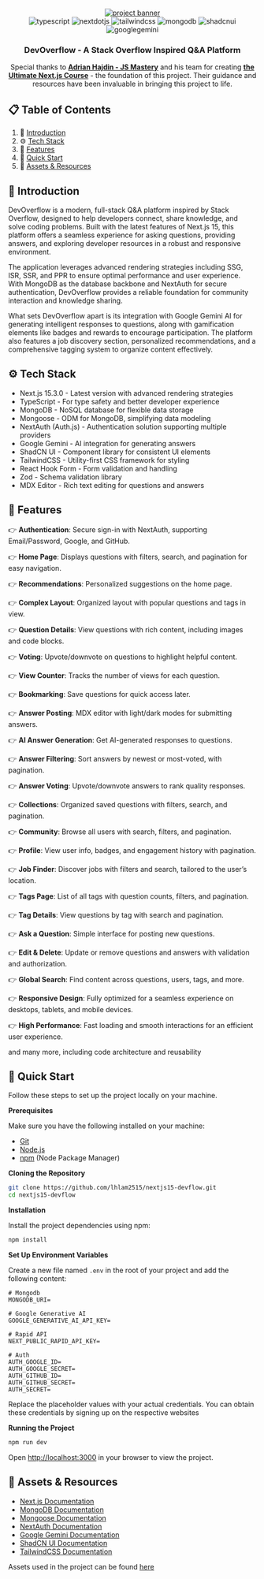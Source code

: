 <div align="center">
  <br />
    <a href="https://www.jsmastery.pro/ultimate-next-course" target="_blank">
      <img src="https://github.com/lhlam2515/nextjs15-devflow/blob/main/public/images/thumbnail.png" alt="project banner">
    </a>
  <br />

  <div>
    <img src="https://img.shields.io/badge/-TypeScript-black?style=for-the-badge&logoColor=white&logo=typescript&color=3178C6" alt="typescript" />
    <img src="https://img.shields.io/badge/-Next_JS-black?style=for-the-badge&logoColor=white&logo=nextdotjs&color=000000" alt="nextdotjs" />
    <img src="https://img.shields.io/badge/-Tailwind_CSS-black?style=for-the-badge&logoColor=white&logo=tailwindcss&color=06B6D4" alt="tailwindcss" />
    <img src="https://img.shields.io/badge/-MongoDB-black?style=for-the-badge&logoColor=white&logo=mongodb&color=47A248" alt="mongodb" />
    <img src="https://img.shields.io/badge/-ShadCN_UI-black?style=for-the-badge&logoColor=white&logo=shadcnui&color=000000" alt="shadcnui" />
    <img src="https://img.shields.io/badge/-Google_Gemini-black?style=for-the-badge&logoColor=298ffd&logo=googlegemini&color=412991" alt="googlegemini" />
  </div>
  <h3 align="center">DevOverflow - A Stack Overflow Inspired Q&A Platform</h3>  
   <p align="center">
     Special thanks to <a href="https://github.com/adrianhajdin" target="_blank"><b>Adrian Hajdin - JS Mastery</b></a> and his team for creating <a href="https://www.jsmastery.pro/ultimate-next-course" target="_blank"><b>the Ultimate Next.js Course</b></a> - the foundation of this project. Their guidance and resources have been invaluable in bringing this project to life.
  </p>
</div>

## 📋 <a name="table">Table of Contents</a>

1. 🤖 [Introduction](#introduction)
2. ⚙️ [Tech Stack](#tech-stack)
3. 🔋 [Features](#features)
4. 🤸 [Quick Start](#quick-start)
5. 🔗 [Assets & Resources](#links)

## <a name="introduction">🤖 Introduction</a>

DevOverflow is a modern, full-stack Q&A platform inspired by Stack Overflow, designed to help developers connect, share knowledge, and solve coding problems. Built with the latest features of Next.js 15, this platform offers a seamless experience for asking questions, providing answers, and exploring developer resources in a robust and responsive environment.

The application leverages advanced rendering strategies including SSG, ISR, SSR, and PPR to ensure optimal performance and user experience. With MongoDB as the database backbone and NextAuth for secure authentication, DevOverflow provides a reliable foundation for community interaction and knowledge sharing.

What sets DevOverflow apart is its integration with Google Gemini AI for generating intelligent responses to questions, along with gamification elements like badges and rewards to encourage participation. The platform also features a job discovery section, personalized recommendations, and a comprehensive tagging system to organize content effectively.

## <a name="tech-stack">⚙️ Tech Stack</a>

- Next.js 15.3.0 - Latest version with advanced rendering strategies
- TypeScript - For type safety and better developer experience
- MongoDB - NoSQL database for flexible data storage
- Mongoose - ODM for MongoDB, simplifying data modeling
- NextAuth (Auth.js) - Authentication solution supporting multiple providers
- Google Gemini - AI integration for generating answers
- ShadCN UI - Component library for consistent UI elements
- TailwindCSS - Utility-first CSS framework for styling
- React Hook Form - Form validation and handling
- Zod - Schema validation library
- MDX Editor - Rich text editing for questions and answers

## <a name="features">🔋 Features</a>

👉 **Authentication**: Secure sign-in with NextAuth, supporting Email/Password, Google, and GitHub.

👉 **Home Page**: Displays questions with filters, search, and pagination for easy navigation.

👉 **Recommendations**: Personalized suggestions on the home page.

👉 **Complex Layout**: Organized layout with popular questions and tags in view.

👉 **Question Details**: View questions with rich content, including images and code blocks.

👉 **Voting**: Upvote/downvote on questions to highlight helpful content.

👉 **View Counter**: Tracks the number of views for each question.

👉 **Bookmarking**: Save questions for quick access later.

👉 **Answer Posting**: MDX editor with light/dark modes for submitting answers.

👉 **AI Answer Generation**: Get AI-generated responses to questions.

👉 **Answer Filtering**: Sort answers by newest or most-voted, with pagination.

👉 **Answer Voting**: Upvote/downvote answers to rank quality responses.

👉 **Collections**: Organized saved questions with filters, search, and pagination.

👉 **Community**: Browse all users with search, filters, and pagination.

👉 **Profile**: View user info, badges, and engagement history with pagination.

👉 **Job Finder**: Discover jobs with filters and search, tailored to the user’s location.

👉 **Tags Page**: List of all tags with question counts, filters, and pagination.

👉 **Tag Details**: View questions by tag with search and pagination.

👉 **Ask a Question**: Simple interface for posting new questions.

👉 **Edit & Delete**: Update or remove questions and answers with validation and authorization.

👉 **Global Search**: Find content across questions, users, tags, and more.

👉 **Responsive Design**: Fully optimized for a seamless experience on desktops, tablets, and mobile devices.

👉 **High Performance**: Fast loading and smooth interactions for an efficient user experience.

and many more, including code architecture and reusability

## <a name="quick-start">🤸 Quick Start</a>

Follow these steps to set up the project locally on your machine.

**Prerequisites**

Make sure you have the following installed on your machine:

- [Git](https://git-scm.com/)
- [Node.js](https://nodejs.org/en)
- [npm](https://www.npmjs.com/) (Node Package Manager)

**Cloning the Repository**

```bash
git clone https://github.com/lhlam2515/nextjs15-devflow.git
cd nextjs15-devflow
```

**Installation**

Install the project dependencies using npm:

```bash
npm install
```

**Set Up Environment Variables**

Create a new file named `.env` in the root of your project and add the following content:

```env
# Mongodb
MONGODB_URI=

# Google Generative AI
GOOGLE_GENERATIVE_AI_API_KEY=

# Rapid API
NEXT_PUBLIC_RAPID_API_KEY=

# Auth
AUTH_GOOGLE_ID=
AUTH_GOOGLE_SECRET=
AUTH_GITHUB_ID=
AUTH_GITHUB_SECRET=
AUTH_SECRET=
```

Replace the placeholder values with your actual credentials. You can obtain these credentials by signing up on the respective websites

**Running the Project**

```bash
npm run dev
```

Open [http://localhost:3000](http://localhost:3000) in your browser to view the project.

## <a name="links">🔗 Assets & Resources</a>
- [Next.js Documentation](https://nextjs.org/docs)
- [MongoDB Documentation](https://www.mongodb.com/docs/)
- [Mongoose Documentation](https://mongoosejs.com/docs/)
- [NextAuth Documentation](https://next-auth.js.org/)
- [Google Gemini Documentation](https://developers.google.com/gemini)
- [ShadCN UI Documentation](https://ui.shadcn.com/)
- [TailwindCSS Documentation](https://tailwindcss.com/docs)

Assets used in the project can be found [here](https://drive.google.com/file/d/1nBru53dqIY4__A_WsburhpdiWUbdbncY/view?usp=sharing)
